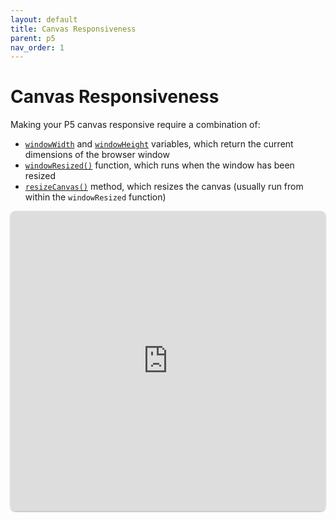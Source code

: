 ```yaml
---
layout: default
title: Canvas Responsiveness
parent: p5
nav_order: 1
---
```

# Canvas Responsiveness
Making your P5 canvas responsive require a combination of:
- [`windowWidth`](https://p5js.org/reference/#/p5/windowWidth) and [`windowHeight`](https://p5js.org/reference/#/p5/windowHeight) variables, which return the current dimensions of the browser window
- [`windowResized()`](https://p5js.org/reference/#/p5/windowResized) function, which runs when the window has been resized
- [`resizeCanvas()`](https://p5js.org/reference/#/p5/resizeCanvas) method, which resizes the canvas (usually run from within the `windowResized` function)

<iframe src="https://replit.com/@sheffie/IMS322-P5-Responsiveness?embed=true" width="100%" height="480" style="border: none; border-radius: 8px; box-shadow: 0 1px 3px rgba(0,0,0,0.12), 0 1px 2px rgba(0,0,0,0.24);"></iframe>